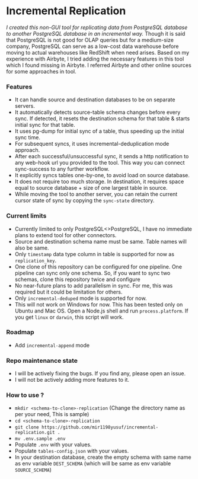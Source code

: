 # Incremental Replication

_I created this non-GUI tool for replicating data from PostgreSQL database to another PostgreSQL database in an incremental way._ Though it is said that PostgreSQL is not good for OLAP queries but for a medium-size company, PostgreSQL can serve as a low-cost data warehouse before moving to actual warehouses like RedShift when need arises. Based on my experience with Airbyte, I tried adding the necessary features in this tool which I found missing in Airbyte. I referred Airbyte and other online sources for some approaches in tool.


### Features

- It can handle source and destination databases to be on separate servers.
- It automatically detects source-table schema changes before every sync. If detected, it resets the destination schema for that table & starts initial sync for that table.
- It uses pg-dump for initial sync of a table, thus speeding up the initial sync time.
- For subsequent syncs, it uses incremental-deduplication mode approach. 
- After each successful/unsuccessful sync, it sends a http notification to any web-hook url you provided to the tool. This way you can connect sync-success to any further workflow.
- It explicitly syncs tables one-by-one, to avoid load on source database.
- It does not require too much storage. In destination, it requires space equal to source database + size of one largest table in source.
- While moving the tool to another server, you can retain the current cursor state of sync by copying the `sync-state` directory.

### Current limits

- Currently limited to only PostgreSQL<>PostgreSQL, I have no immediate plans to  extend tool for other connectors.
- Source and destination schema name must be same. Table names will also be same.
- Only `timestamp` data type column in table is supported for now as `replication_key`.
- One clone of this repository can be configured for one pipeline. One pipeline can sync only one schema. So, if you want to sync two schemas, clone this repository twice and configure
- No near-future plans to add parallelism in sync. For me, this was required but it could be limitation for others.
- Only `incremental-deduped` mode is supported for now. 
- This will not work on Windows for now. This has been tested only on Ubuntu and Mac OS. Open a Node.js shell and run `process.platform`. If you get `linux` or `darwin`, this script will work.

### Roadmap

- Add `incremental-append` mode

### Repo maintenance state

- I will be actively fixing the bugs. If you find any, please open an issue.
- I will not be actively adding more features to it.

### How to use ? 

- `mkdir <schema-to-clone>-replication` (Change the directory name as per your need, This is sample)
- `cd <schema-to-clone>-replication`
- `git clone https://github.com/mir1198yusuf/incremental-replication.git .`
- `mv .env.sample .env`
- Populate `.env` with your values.
- Populate `tables-config.json` with your values. 
- In your destination database, create the empty schema with same name as env variable `DEST_SCHEMA` (which will be same as env variable `SOURCE_SCHEMA`)

